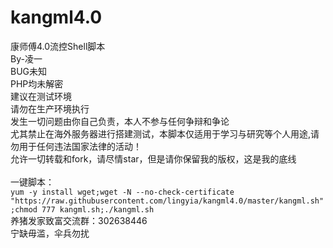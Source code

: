 # kangml4.0
康师傅4.0流控Shell脚本<br>
By-凌一<br>
BUG未知<br>
PHP均未解密<br>
建议在测试环境<br>
请勿在生产环境执行<br>
发生一切问题由你自己负责，本人不参与任何争辩和争论<br>
尤其禁止在海外服务器进行搭建测试，本脚本仅适用于学习与研究等个人用途,请勿用于任何违法国家法律的活动！<br>
允许一切转载和fork，请尽情star，但是请你保留我的版权，这是我的底线<br>
<br>
一键脚本：<br>
`yum -y install wget;wget -N --no-check-certificate "https://raw.githubusercontent.com/lingyia/kangml4.0/master/kangml.sh";chmod 777 kangml.sh;./kangml.sh`
<br>
养猪发家致富交流群：302638446<br>
宁缺毋滥，伞兵勿扰<br>
